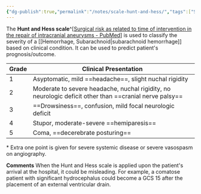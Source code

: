 ```yaml
---
{"dg-publish":true,"permalink":"/notes/scale-hunt-and-hess/","tags":["SAH","scale"],"created":"2023-05-27T15:11:12.000-07:00","updated":"2023-10-01T20:34:18.032-07:00"}
---
```



The **Hunt and Hess scale**^[[Surgical risk as related to time of intervention in the repair of intracranial aneurysms - PubMed](https://pubmed.ncbi.nlm.nih.gov/5635959/)] is used to classify the severity of a [[Hemorrhage, Subarachnoid\|subarachnoid hemorrhage]] based on clinical condition. It can be used to predict patient's prognosis/outcome.

| Grade | Clinical Presentation                                                                              |
| ----- | -------------------------------------------------------------------------------------------------- |
| 1     | Asyptomatic, mild ==headache==, slight nuchal rigidity                                                 |
| 2     | Moderate to severe headache, nuchal rigidity, no neurologic deficit other than ==cranial nerve palsy== |
| 3     | ==Drowsiness==, confusion, mild focal neurologic deficit                                               |
| 4     | Stupor, moderate-severe ==hemiparesis==                                                                |
| 5     | Coma, ==decerebrate posturing==                                                                        |

\* Extra one point is given for severe systemic disease or severe vasospasm on angiography. 

**Comments**
When the Hunt and Hess scale is applied upon the patient's arrival at the hospital, it could be misleading. For example, a comatose patient with significant hydrocephalus could become a GCS 15 after the placement of an external ventricular drain.